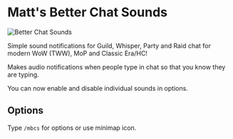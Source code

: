 # Matt's Better Chat Sounds

![Better Chat Sounds](https://media.forgecdn.net/attachments/1344/792/image-png.png)

Simple sound notifications for Guild, Whisper, Party and Raid chat for modern WoW (TWW), MoP and Classic Era/HC!

Makes audio notifications when people type in chat so that you know they are typing.

You can now enable and disable individual sounds in options.

## Options

Type `/mbcs` for options or use minimap icon.
